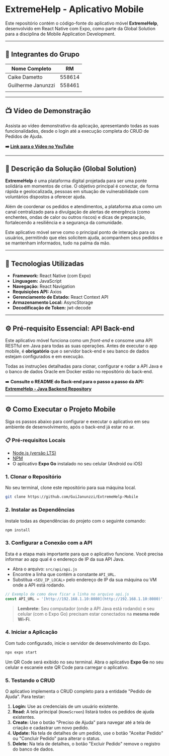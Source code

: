 # ExtremeHelp - Aplicativo Mobile

Este repositório contém o código-fonte do aplicativo móvel **ExtremeHelp**, desenvolvido em React Native com Expo, como parte da Global Solution para a disciplina de Mobile Application Development.

---

## 👥 Integrantes do Grupo

| Nome Completo        | RM      |
| -------------------- | ------- |
| Caike Dametto  | 558614  |
| Guilherme Janunzzi | 558461 |
|                  |      |

---

## 📺 Vídeo de Demonstração

Assista ao vídeo demonstrativo da aplicação, apresentando todas as suas funcionalidades, desde o login até a execução completa do CRUD de Pedidos de Ajuda.

**➡️ [Link para o Vídeo no YouTube](https://youtu.be/lkp8UsyHloA)**

---

## 📖 Descrição da Solução (Global Solution)

**ExtremeHelp** é uma plataforma digital projetada para ser uma ponte solidária em momentos de crise. O objetivo principal é conectar, de forma rápida e geolocalizada, pessoas em situação de vulnerabilidade com voluntários dispostos a oferecer ajuda.

Além de coordenar os pedidos e atendimentos, a plataforma atua como um canal centralizado para a divulgação de alertas de emergência (como enchentes, ondas de calor ou outros riscos) e dicas de preparação, fortalecendo a resiliência e a segurança da comunidade.

Este aplicativo móvel serve como o principal ponto de interação para os usuários, permitindo que eles solicitem ajuda, acompanhem seus pedidos e se mantenham informados, tudo na palma da mão.

---

## 🚀 Tecnologias Utilizadas

* **Framework:** React Native (com Expo)
* **Linguagem:** JavaScript
* **Navegação:** React Navigation
* **Requisições API:** Axios
* **Gerenciamento de Estado:** React Context API
* **Armazenamento Local:** AsyncStorage
* **Decodificação de Token:** jwt-decode

---

## ⚙️ Pré-requisito Essencial: API Back-end

Este aplicativo móvel funciona como um *front-end* e consome uma API RESTful em Java para todas as suas operações. Antes de executar o app mobile, é **obrigatório** que o servidor back-end e seu banco de dados estejam configurados e em execução.

Todas as instruções detalhadas para clonar, configurar e rodar a API Java e o banco de dados Oracle em Docker estão no repositório do back-end.

➡️ **Consulte o README do Back-end para o passo a passo da API: [ExtremeHelp - Java Backend Repository](https://github.com/GuiJanunzzi/JavaBackend-ExtremeHelp)**

---

## ⚙️ Como Executar o Projeto Mobile

Siga os passos abaixo para configurar e executar o aplicativo em seu ambiente de desenvolvimento, após o back-end já estar no ar.

### 📋 Pré-requisitos Locais

* [Node.js (versão LTS)](https://nodejs.org/en/)
* [NPM](https://www.npmjs.com/) 
* O aplicativo **Expo Go** instalado no seu celular (Android ou iOS)

### 1. Clonar o Repositório

No seu terminal, clone este repositório para sua máquina local.

```bash
git clone https://github.com/GuiJanunzzi/ExtremeHelp-Mobile
```

### 2. Instalar as Dependências

Instale todas as dependências do projeto com o seguinte comando:

```bash
npm install
```

### 3. Configurar a Conexão com a API

Esta é a etapa mais importante para que o aplicativo funcione. Você precisa informar ao app qual é o endereço de IP da sua API Java.

* Abra o arquivo: `src/api/api.js`
* Encontre a linha que contém a constante `API_URL`.
* Substitua `<SEU_IP_LOCAL>` pelo endereço de IP da sua máquina ou VM onde a API está rodando.

```javascript
// Exemplo de como deve ficar a linha no arquivo api.js
const API_URL = '[http://192.168.1.10:8080](http://192.168.1.10:8080)'; // <-- Use o IP do seu computador/VM aqui!
```

> **Lembrete:** Seu computador (onde a API Java está rodando) e seu celular (com o Expo Go) precisam estar conectados na **mesma rede Wi-Fi**.

### 4. Iniciar a Aplicação

Com tudo configurado, inicie o servidor de desenvolvimento do Expo.

```bash
npx expo start
```

Um QR Code será exibido no seu terminal. Abra o aplicativo **Expo Go** no seu celular e escaneie este QR Code para carregar o aplicativo.

### 5. Testando o CRUD

O aplicativo implementa o CRUD completo para a entidade "Pedido de Ajuda". Para testar:

1.  **Login:** Use as credenciais de um usuário existente.
2.  **Read:** A tela principal (`HomeScreen`) listará todos os pedidos de ajuda existentes.
3.  **Create:** Use o botão "Preciso de Ajuda" para navegar até a tela de criação e cadastrar um novo pedido.
4.  **Update:** Na tela de detalhes de um pedido, use o botão "Aceitar Pedido" ou "Concluir Pedido" para alterar o status.
5.  **Delete:** Na tela de detalhes, o botão "Excluir Pedido" remove o registro do banco de dados.